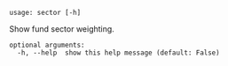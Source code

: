 ```
usage: sector [-h]
```

Show fund sector weighting.

```
optional arguments:
  -h, --help  show this help message (default: False)
```
